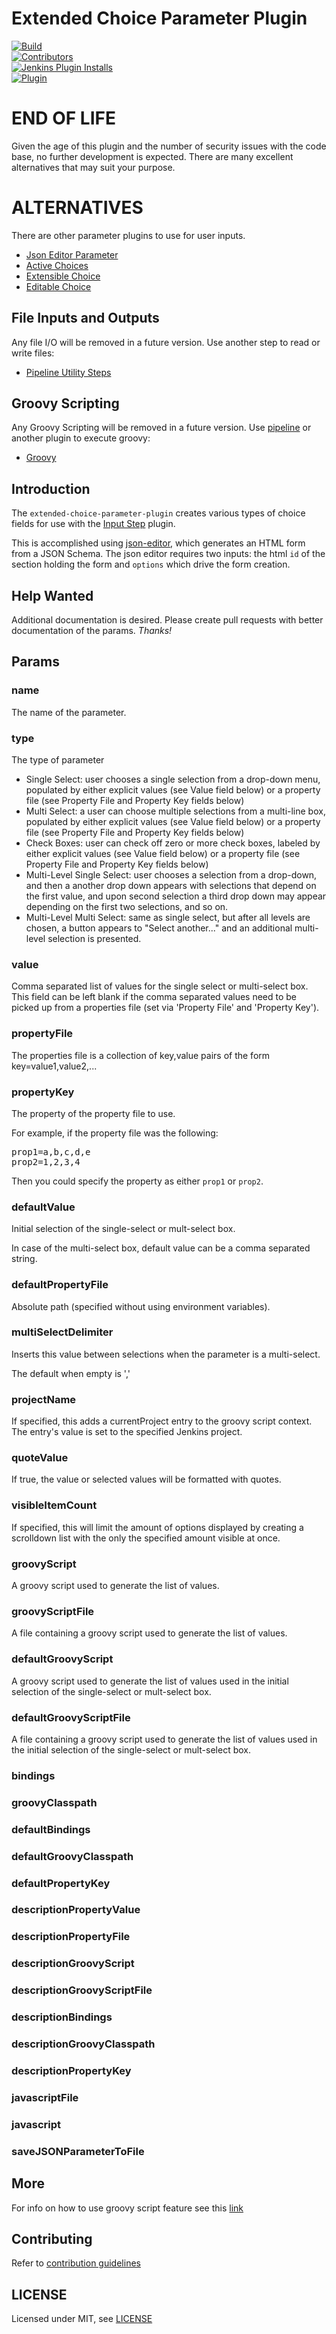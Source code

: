 # Extended Choice Parameter Plugin

[![Build](https://ci.jenkins.io/job/Plugins/job/extended-choice-parameter-plugin/job/main/badge/icon)](https://ci.jenkins.io/job/Plugins/job/extended-choice-parameter-plugin/job/main)<br/>
[![Contributors](https://img.shields.io/github/contributors/jenkinsci/extended-choice-parameter-plugin.svg?color=blue)](https://github.com/jenkinsci/extended-choice-parameter-plugin/graphs/contributors)<br/>
[![Jenkins Plugin Installs](https://img.shields.io/jenkins/plugin/i/extended-choice-parameter.svg?color=blue&label=installations)](https://plugins.jenkins.io/extended-choice-parameter)<br/>
[![Plugin](https://img.shields.io/jenkins/plugin/v/extended-choice-parameter.svg)](https://plugins.jenkins.io/extended-choice-parameter)<br/>

# END OF LIFE
Given the age of this plugin and the number of security issues with the code base, no further development is expected. There are
many excellent alternatives that may suit your purpose.

# ALTERNATIVES
There are other parameter plugins to use for user inputs.
- [Json Editor Parameter](https://plugins.jenkins.io/json-editor-parameter/)
- [Active Choices](https://plugins.jenkins.io/uno-choice/)
- [Extensible Choice](https://plugins.jenkins.io/extensible-choice-parameter/)
- [Editable Choice](https://plugins.jenkins.io/editable-choice/)

## File Inputs and Outputs
Any file I/O will be removed in a future version.  Use another step to read or write files:
- [Pipeline Utility Steps](https://github.com/jenkinsci/pipeline-utility-steps-plugin/blob/master/docs/STEPS.md)

## Groovy Scripting
Any Groovy Scripting will be removed in a future version.  Use
[pipeline](https://plugins.jenkins.io/ui/search?sort=relevance&categories=&labels=&view=Tiles&page=1&query=pipeline) 
or another plugin to execute groovy:
- [Groovy](https://plugins.jenkins.io/groovy/)

## Introduction

The `extended-choice-parameter-plugin` creates various types of choice fields for use with the
[Input Step](https://www.jenkins.io/doc/pipeline/steps/pipeline-input-step) plugin.

This is accomplished using
[json-editor](https://github.com/jdorn/json-editorhttps://github.com/jdorn/json-editor), which
generates an HTML form from a JSON Schema. The json editor requires two inputs: the html
`id` of the section holding the form and `options` which drive the form creation.

## Help Wanted

Additional documentation is desired. Please create pull requests with better documentation of the
params.  *Thanks!*

## Params

### name

The name of the parameter.

### type

The type of parameter

- Single Select: user chooses a single selection from a drop-down menu, populated by either explicit
  values (see Value field below) or a property file (see Property File and Property Key fields
  below)
- Multi Select: a user can choose multiple selections from a multi-line box, populated by either
  explicit values (see Value field below) or a property file (see Property File and Property Key
  fields below)
- Check Boxes: user can check off zero or more check boxes, labeled by either explicit values (see
  Value field below) or a property file (see Property File and Property Key fields below)
- Multi-Level Single Select: user chooses a selection from a drop-down, and then a another drop down
  appears with selections that depend on the first value, and upon second selection a third drop
  down may appear depending on the first two selections, and so on.
- Multi-Level Multi Select: same as single select, but after all levels are chosen, a button appears
  to "Select another..." and an additional multi-level selection is presented.

### value

Comma separated list of values for the single select or multi-select box.
This field can be left blank if the comma separated values need to be picked up from a properties
file (set via 'Property File' and 'Property Key').

### propertyFile

The properties file is a collection of key,value pairs of the form key=value1,value2,...

### propertyKey

The property of the property file to use.

For example, if the property file was the following:
<pre>
prop1=a,b,c,d,e
prop2=1,2,3,4
</pre>
Then you could specify the property as either `prop1` or `prop2`.

### defaultValue

Initial selection of the single-select or mult-select box.

In case of the multi-select box, default value can be a comma separated string.

### defaultPropertyFile

Absolute path (specified without using environment variables).

### multiSelectDelimiter

Inserts this value between selections when the parameter is a multi-select.

The default when empty is ','

### projectName

If specified, this adds a currentProject entry to the groovy script context. The entry's value is
set to the specified Jenkins project.

### quoteValue

If true, the value or selected values will be formatted with quotes.

### visibleItemCount

If specified, this will limit the amount of options displayed by creating a scrolldown list 
with the only the specified amount visible at once.

### groovyScript

A groovy script used to generate the list of values.

### groovyScriptFile

A file containing a groovy script used to generate the list of values.

### defaultGroovyScript

A groovy script used to generate the list of values used in the
initial selection of the single-select or mult-select box.

### defaultGroovyScriptFile

A file containing a groovy script used to generate the list of values used in the
initial selection of the single-select or mult-select box.

### bindings

### groovyClasspath

### defaultBindings

### defaultGroovyClasspath

### defaultPropertyKey

### descriptionPropertyValue

### descriptionPropertyFile

### descriptionGroovyScript

### descriptionGroovyScriptFile

### descriptionBindings

### descriptionGroovyClasspath

### descriptionPropertyKey

### javascriptFile

### javascript

### saveJSONParameterToFile

## More

For info on how to use groovy script feature see
this [link](http://stackoverflow.com/questions/24730186/jenkins-extended-parameter-plugin-groovy-script)

## Contributing

Refer to [contribution guidelines](https://github.com/jenkinsci/.github/blob/master/CONTRIBUTING.md)

## LICENSE

Licensed under MIT, see [LICENSE](LICENSE.md)
